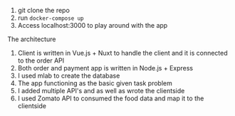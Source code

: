 1. git clone the repo
2. run `docker-compose up`
3. Access localhost:3000 to play around with the app

The architecture

1. Client is written in Vue.js + Nuxt to handle the client and it is connected to the order API
2. Both order and payment app is written in Node.js + Express
3. I used mlab to create the database
4. The app functioning as the basic given task problem
5. I added multiple API's and as well as wrote the clientside
6. I used Zomato API to consumed the food data and map it to the clientside
